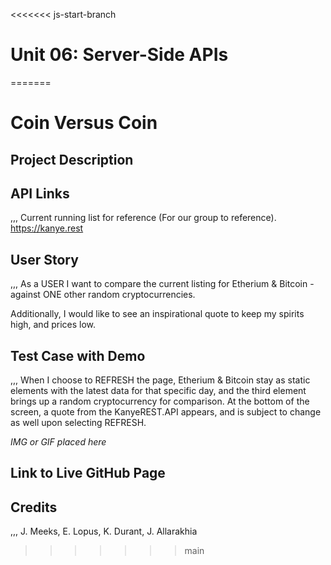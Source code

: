<<<<<<< js-start-branch
# Unit 06: Server-Side APIs 
=======
# Coin Versus Coin

## Project Description

## API Links
,,,
Current running list for reference (For our group to reference).
https://kanye.rest

## User Story
,,,
As a USER I want to compare the current listing for Etherium  & Bitcoin -
against ONE other random cryptocurrencies. 

Additionally, I would like to see an inspirational quote to keep my spirits high, and prices low. 

## Test Case with Demo
,,,
When I choose to REFRESH the page, Etherium & Bitcoin stay as static elements with the latest data for that specific day, and the third element brings up a random cryptocurrency for comparison. At the bottom of the screen, a quote from the KanyeREST.API appears, and is subject to change as well upon selecting REFRESH.

*IMG or GIF placed here*

## Link to Live GitHub Page

## Credits 
,,,
J. Meeks, E. Lopus, K. Durant, J. Allarakhia
>>>>>>> main
